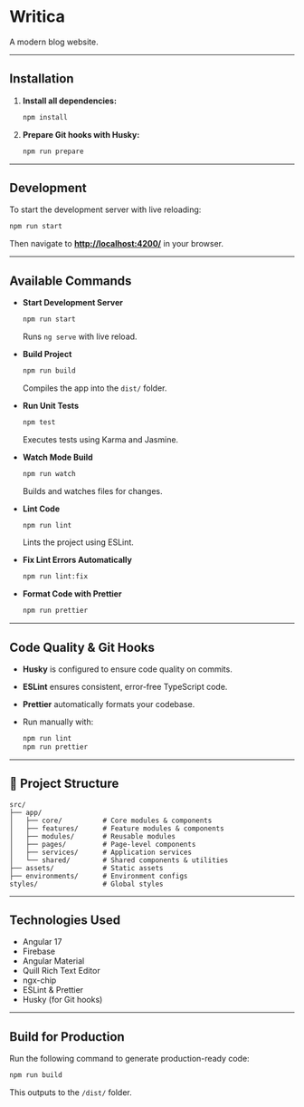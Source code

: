 # Writica

A modern blog website.

---

## Installation

1. **Install all dependencies:**

   ```bash
   npm install
   ```

2. **Prepare Git hooks with Husky:**

   ```bash
   npm run prepare
   ```

---

## Development

To start the development server with live reloading:

```bash
npm run start
```

Then navigate to **[http://localhost:4200/](http://localhost:4200/)** in your browser.

---

## Available Commands

- **Start Development Server**

  ```bash
  npm run start
  ```

  Runs `ng serve` with live reload.

- **Build Project**

  ```bash
  npm run build
  ```

  Compiles the app into the `dist/` folder.

- **Run Unit Tests**

  ```bash
  npm test
  ```

  Executes tests using Karma and Jasmine.

- **Watch Mode Build**

  ```bash
  npm run watch
  ```

  Builds and watches files for changes.

- **Lint Code**

  ```bash
  npm run lint
  ```

  Lints the project using ESLint.

- **Fix Lint Errors Automatically**

  ```bash
  npm run lint:fix
  ```

- **Format Code with Prettier**

  ```bash
  npm run prettier
  ```

---

## Code Quality & Git Hooks

- **Husky** is configured to ensure code quality on commits.
- **ESLint** ensures consistent, error-free TypeScript code.
- **Prettier** automatically formats your codebase.
- Run manually with:

  ```bash
  npm run lint
  npm run prettier
  ```

---

## 📂 Project Structure

```
src/
├── app/
│   ├── core/          # Core modules & components
│   ├── features/      # Feature modules & components
│   ├── modules/       # Reusable modules
│   ├── pages/         # Page-level components
│   ├── services/      # Application services
│   └── shared/        # Shared components & utilities
├── assets/            # Static assets
├── environments/      # Environment configs
styles/                # Global styles
```

---

## Technologies Used

- Angular 17
- Firebase
- Angular Material
- Quill Rich Text Editor
- ngx-chip
- ESLint & Prettier
- Husky (for Git hooks)

---

## Build for Production

Run the following command to generate production-ready code:

```bash
npm run build
```

This outputs to the `/dist/` folder.
